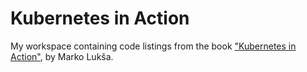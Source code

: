 # Kubernetes in Action

My workspace containing code listings from the book ["Kubernetes in
Action"](https://www.manning.com/books/kubernetes-in-action), by Marko Lukša.
